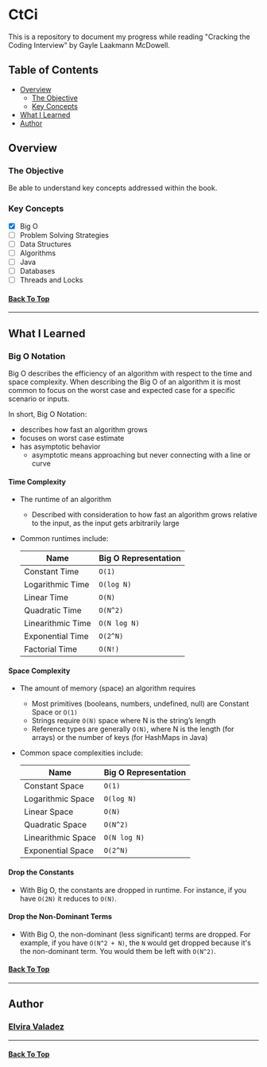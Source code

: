 # CtCi

This is a repository to document my progress while reading "Cracking the Coding Interview" by Gayle Laakmann McDowell.

## Table of Contents

- [Overview](#overview)
    - [The Objective](#the-objective)
    - [Key Concepts](#key-concepts)
- [What I Learned](#what-i-learned)
- [Author](#author)

## Overview

### The Objective

Be able to understand key concepts addressed within the book.

### Key Concepts

- [x] Big O
- [ ] Problem Solving Strategies
- [ ] Data Structures
- [ ] Algorithms
- [ ] Java
- [ ] Databases
- [ ] Threads and Locks

#### [Back To Top](#ctci)

---

## What I Learned

### Big O Notation
Big O describes the efficiency of an algorithm with respect to the time and space complexity. When describing the Big O of an algorithm it is most common to focus on the worst case and expected case for a specific scenario or inputs.


In short, Big O Notation: 
- describes how fast an algorithm grows
- focuses on worst case estimate
- has asymptotic behavior
    - asymptotic means approaching but never connecting with a line or curve


#### Time Complexity
  - The runtime of an algorithm
    - Described with consideration to how fast an algorithm grows relative to the input, as the input gets arbitrarily large
  - Common runtimes include:
    
      | Name | Big O Representation |
      | --------------- | --------------- |
      | Constant Time | `O(1)` |
      | Logarithmic Time | `O(log N)` |
      | Linear Time | `O(N)` |
      | Quadratic Time | `O(N^2)` |
      | Linearithmic Time | `O(N log N)` |
      | Exponential Time | `O(2^N)` |
      | Factorial Time | `O(N!)` |

  

#### Space Complexity
  - The amount of memory (space) an algorithm requires
    - Most primitives (booleans, numbers, undefined, null) are Constant Space or `O(1)` 
    - Strings require `O(N)` space where N is the string’s length
    - Reference types are generally `O(N)`, where N is the length (for arrays) or the number of keys (for HashMaps in Java)
  - Common space complexities include:

    | Name | Big O Representation |
    | --------------- | --------------- |
    | Constant Space | `O(1)` |
    | Logarithmic Space | `O(log N)` |
    | Linear Space | `O(N)` |
    | Quadratic Space | `O(N^2)` |
    | Linearithmic Space | `O(N log N)` |
    | Exponential Space | `O(2^N)` |

#### Drop the Constants

- With Big O, the constants are dropped in runtime. For instance, if you have `O(2N)` it reduces to `O(N)`.

#### Drop the Non-Dominant Terms

- With Big O, the non-dominant (less significant) terms are dropped. For example, if you have `O(N^2 + N)`, the `N` would get dropped because it's the non-dominant term. You would them be left with `O(N^2)`.



#### [Back To Top](#ctci)

---

## Author

### [Elvira Valadez](https://github.com/elviravaladez)

---

#### [Back To Top](#ctci)